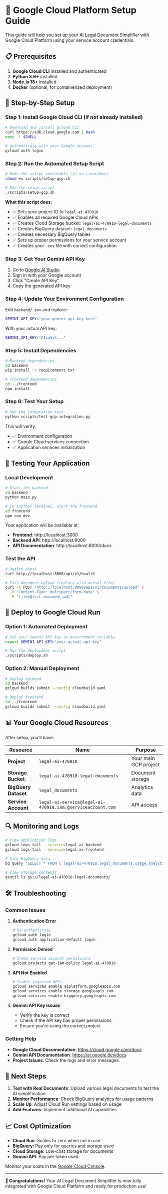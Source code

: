# 🚀 Google Cloud Platform Setup Guide

This guide will help you set up your AI Legal Document Simplifier with Google Cloud Platform using your service account credentials.

## 📋 Prerequisites

1. **Google Cloud CLI** installed and authenticated
2. **Python 3.9+** installed
3. **Node.js 18+** installed
4. **Docker** (optional, for containerized deployment)

## 🔧 Step-by-Step Setup

### Step 1: Install Google Cloud CLI (if not already installed)

```bash
# Download and install gcloud CLI
curl https://sdk.cloud.google.com | bash
exec -l $SHELL

# Authenticate with your Google account
gcloud auth login
```

### Step 2: Run the Automated Setup Script

```bash
# Make the script executable (if on Linux/Mac)
chmod +x scripts/setup-gcp.sh

# Run the setup script
./scripts/setup-gcp.sh
```

**What this script does:**
- ✅ Sets your project ID to `legal-ai-470918`
- ✅ Enables all required Google Cloud APIs
- ✅ Creates Cloud Storage bucket: `legal-ai-470918-legal-documents`
- ✅ Creates BigQuery dataset: `legal_documents`
- ✅ Creates necessary BigQuery tables
- ✅ Sets up proper permissions for your service account
- ✅ Creates your `.env` file with correct configuration

### Step 3: Get Your Gemini API Key

1. Go to [Google AI Studio](https://makersuite.google.com/app/apikey)
2. Sign in with your Google account
3. Click "Create API Key"
4. Copy the generated API key

### Step 4: Update Your Environment Configuration

Edit `backend/.env` and replace:
```bash
GEMINI_API_KEY="your-gemini-api-key-here"
```

With your actual API key:
```bash
GEMINI_API_KEY="AIzaSyC..."
```

### Step 5: Install Dependencies

```bash
# Backend dependencies
cd backend
pip install -r requirements.txt

# Frontend dependencies
cd ../frontend
npm install
```

### Step 6: Test Your Setup

```bash
# Run the integration test
python scripts/test-gcp-integration.py
```

This will verify:
- ✅ Environment configuration
- ✅ Google Cloud services connection
- ✅ Application services initialization

## 🧪 Testing Your Application

### Local Development

```bash
# Start the backend
cd backend
python main.py

# In another terminal, start the frontend
cd frontend
npm run dev
```

Your application will be available at:
- **Frontend**: http://localhost:3000
- **Backend API**: http://localhost:8000
- **API Documentation**: http://localhost:8000/docs

### Test the API

```bash
# Health check
curl http://localhost:8000/api/v1/health

# Test document upload (replace with actual file)
curl -X POST "http://localhost:8000/api/v1/documents/upload" \
  -H "Content-Type: multipart/form-data" \
  -F "file=@test-document.pdf"
```

## 🚀 Deploy to Google Cloud Run

### Option 1: Automated Deployment

```bash
# Set your Gemini API key as environment variable
export GEMINI_API_KEY="your-actual-api-key"

# Run the deployment script
./scripts/deploy.sh
```

### Option 2: Manual Deployment

```bash
# Deploy backend
cd backend
gcloud builds submit --config cloudbuild.yaml

# Deploy frontend
cd ../frontend
gcloud builds submit --config cloudbuild.yaml
```

## 📊 Your Google Cloud Resources

After setup, you'll have:

| Resource | Name | Purpose |
|----------|------|---------|
| **Project** | `legal-ai-470918` | Your main GCP project |
| **Storage Bucket** | `legal-ai-470918-legal-documents` | Document storage |
| **BigQuery Dataset** | `legal_documents` | Analytics data |
| **Service Account** | `legal-ai-service@legal-ai-470918.iam.gserviceaccount.com` | API access |

## 🔍 Monitoring and Logs

```bash
# View application logs
gcloud logs tail --service=legal-ai-backend
gcloud logs tail --service=legal-ai-frontend

# View BigQuery data
bq query "SELECT * FROM \`legal-ai-470918.legal_documents.usage_analytics\` LIMIT 10"

# View storage contents
gsutil ls gs://legal-ai-470918-legal-documents/
```

## 🛠️ Troubleshooting

### Common Issues

1. **Authentication Error**
   ```bash
   # Re-authenticate
   gcloud auth login
   gcloud auth application-default login
   ```

2. **Permission Denied**
   ```bash
   # Check service account permissions
   gcloud projects get-iam-policy legal-ai-470918
   ```

3. **API Not Enabled**
   ```bash
   # Enable required APIs
   gcloud services enable aiplatform.googleapis.com
   gcloud services enable storage.googleapis.com
   gcloud services enable bigquery.googleapis.com
   ```

4. **Gemini API Key Issues**
   - Verify the key is correct
   - Check if the API key has proper permissions
   - Ensure you're using the correct project

### Getting Help

- **Google Cloud Documentation**: https://cloud.google.com/docs
- **Gemini API Documentation**: https://ai.google.dev/docs
- **Project Issues**: Check the logs and error messages

## 🎯 Next Steps

1. **Test with Real Documents**: Upload various legal documents to test the AI simplification
2. **Monitor Performance**: Check BigQuery analytics for usage patterns
3. **Scale Up**: Adjust Cloud Run settings based on usage
4. **Add Features**: Implement additional AI capabilities

## 📈 Cost Optimization

- **Cloud Run**: Scales to zero when not in use
- **BigQuery**: Pay only for queries and storage used
- **Cloud Storage**: Low-cost storage for documents
- **Gemini API**: Pay per token used

Monitor your costs in the [Google Cloud Console](https://console.cloud.google.com/billing).

---

**🎉 Congratulations!** Your AI Legal Document Simplifier is now fully integrated with Google Cloud Platform and ready for production use!
